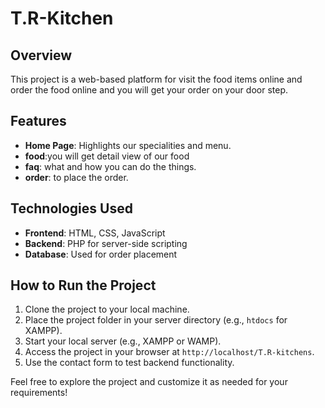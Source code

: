 

 # T.R-Kitchen



## Overview
This project is a web-based platform for visit the food items online and order the food online and you will get your order on your door step.

## Features
- **Home Page**: Highlights our specialities and menu.
- **food**:you will get detail view of our food
- **faq**: what and how you can do the things.
- **order**: to place the order.

     
## Technologies Used
- **Frontend**: HTML, CSS, JavaScript
- **Backend**: PHP for server-side scripting
- **Database**: Used for order placement

 ## How to Run the Project
1. Clone the project to your local machine.
2. Place the project folder in your server directory (e.g., `htdocs` for XAMPP).
3. Start your local server (e.g., XAMPP or WAMP).
4. Access the project in your browser at `http://localhost/T.R-kitchens`.
5. Use the contact form to test backend functionality.

Feel free to explore the project and customize it as needed for your requirements!



